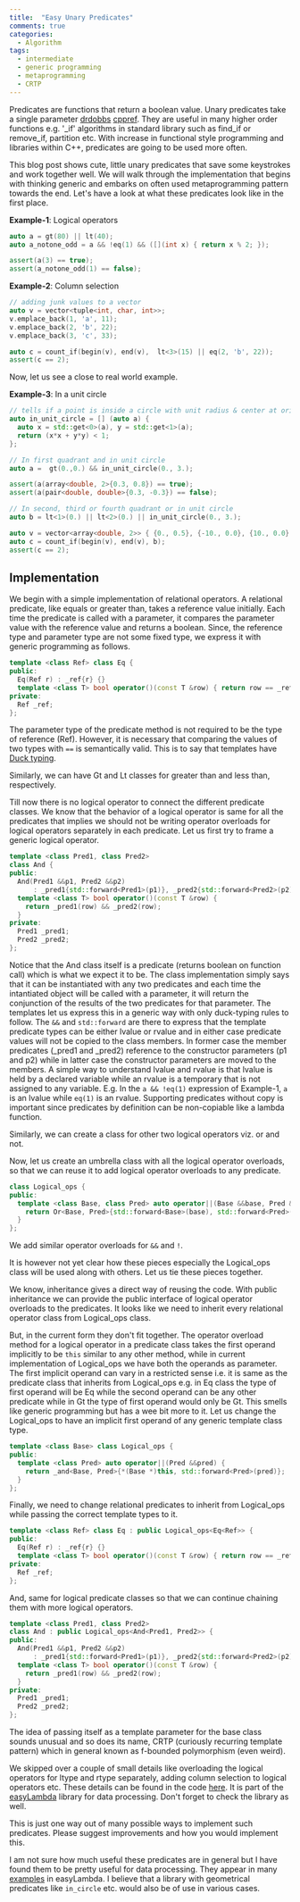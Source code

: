 ```yaml
---
title:  "Easy Unary Predicates"
comments: true
categories: 
  - Algorithm
tags:
  - intermediate
  - generic programming
  - metaprogramming
  - CRTP
---
```


Predicates are functions that return a boolean value. Unary predicates take a
single parameter
[drdobbs](http://www.drdobbs.com/effective-standard-c-library-unary-predi/184403777)
[cppref](http://en.cppreference.com/w/cpp/concept/Predicate). They are useful
in many higher order functions e.g. '_if' algorithms in standard library such
as find_if or remove_if, partition etc.  With increase in functional style
programming and libraries within C++, predicates are going to be used more
often.

This blog post shows cute, little unary predicates that save some keystrokes
and work together well. We will walk through the implementation that begins with
thinking generic and embarks on often used metaprogramming pattern towards the end.
Let's have a look at what these predicates look like in the first place.

**Example-1**: Logical operators

```cpp
auto a = gt(80) || lt(40);
auto a_notone_odd = a && !eq(1) && ([](int x) { return x % 2; });

assert(a(3) == true);
assert(a_notone_odd(1) == false);
```

**Example-2**: Column selection

```cpp
// adding junk values to a vector
auto v = vector<tuple<int, char, int>>;
v.emplace_back(1, 'a', 11);
v.emplace_back(2, 'b', 22);
v.emplace_back(3, 'c', 33);

auto c = count_if(begin(v), end(v),  lt<3>(15) || eq(2, 'b', 22));
assert(c == 2);
```

Now, let us see a close to real world example.

**Example-3**: In a unit circle

```cpp
// tells if a point is inside a circle with unit radius & center at origin
auto in_unit_circle = [] (auto a) { 
  auto x = std::get<0>(a), y = std::get<1>(a);
  return (x*x + y*y) < 1;
};

// In first quadrant and in unit circle 
auto a =  gt(0.,0.) && in_unit_circle(0., 3.);

assert(a(array<double, 2>{0.3, 0.8}) == true);
assert(a(pair<double, double>{0.3, -0.3}) == false);

// In second, third or fourth quadrant or in unit circle
auto b = lt<1>(0.) || lt<2>(0.) || in_unit_circle(0., 3.);

auto v = vector<array<double, 2>> { {0., 0.5}, {-10., 0.0}, {10., 0.0} };
auto c = count_if(begin(v), end(v), b);
assert(c == 2);
```

## Implementation

We begin with a simple implementation of relational operators. A relational
predicate, like equals or greater than, takes a reference value initially.
Each time the predicate is called with a parameter, it compares the parameter
value with the reference value and returns a boolean. Since, the reference
type and parameter type are not some fixed type, we express it with generic
programming as follows.

```cpp
template <class Ref> class Eq {
public:
  Eq(Ref r) : _ref{r} {}
  template <class T> bool operator()(const T &row) { return row == _ref; }
private:
  Ref _ref;
};
```

The parameter type of the predicate method is not required to be the type of
reference (Ref). However, it is necessary that comparing the values of two
types with `==` is semantically valid. This is to say that templates have [Duck
typing](https://en.wikipedia.org/wiki/Duck_typing).

Similarly, we can have Gt and Lt classes for greater than and less than,
respectively.

Till now there is no logical operator to connect the different predicate
classes. We know that the behavior of a logical operator is same for all the
predicates that implies we should not be writing operator overloads for logical
operators separately in each predicate. Let us first try to frame a generic
logical operator.

```cpp
template <class Pred1, class Pred2>
class And {
public:
  And(Pred1 &&p1, Pred2 &&p2)
      : _pred1{std::forward<Pred1>(p1)}, _pred2{std::forward<Pred2>(p2)} {}
  template <class T> bool operator()(const T &row) {
    return _pred1(row) && _pred2(row);
  }
private:
  Pred1 _pred1;
  Pred2 _pred2;
};
```

Notice that the And class itself is a predicate (returns boolean on function
call) which is what we expect it to be. The class implementation simply says
that it can be instantiated with any two predicates and each time the
intantiated object will be called with a parameter, it will return the
conjunction of the results of the two predicates for that parameter. The
templates let us express this in a generic way with only duck-typing
rules to follow. The `&&` and `std::forward` are there to express that the
template predicate types can be either lvalue or rvalue and in either case
predicate values will not be copied to the class members. In former case the
member predicates (_pred1 and _pred2) reference to the constructor parameters
(p1 and p2) while in latter case the constructor parameters are moved to the
members. A simple way to understand lvalue and rvalue is that lvalue is held by
a declared variable while an rvalue is a temporary that is not assigned to any
variable. E.g. In the `a && !eq(1)` expression of Example-1, `a` is an lvalue
while `eq(1)` is an rvalue. Supporting predicates without copy is important
since predicates by definition can be non-copiable like a lambda function.

Similarly, we can create a class for other two logical operators viz. or and
not.

Now, let us create an umbrella class with all the logical operator overloads,
so that we can reuse it to add logical operator overloads to any predicate.

```cpp
class Logical_ops {
public:
  template <class Base, class Pred> auto operator||(Base &&base, Pred &&pred) {
    return Or<Base, Pred>{std::forward<Base>(base), std::forward<Pred>(pred)};
  }
};
```

We add similar operator overloads for `&&` and `!`. 

It is however not yet clear how these pieces especially the Logical_ops class
will be used along with others. Let us tie these pieces together.

We know, inheritance gives a direct way of reusing the code. With public
inheritance we can provide the public interface of logical operator overloads
to the predicates. It looks like we need to inherit every relational operator
class from Logical_ops class. 

But, in the current form they don't fit together. The operator overload method
for a logical operator in a predicate class takes the first operand implicitly
to be `this` similar to any other method, while in current implementation of
Logical_ops we have both the operands as parameter. The first implicit operand
can vary in a restricted sense i.e. it is same as the predicate class that
inherits from Logical_ops e.g. in Eq class the type of first operand will be Eq
while the second operand can be any other predicate while in Gt the type of
first operand would only be Gt. This smells like generic programming but has a
wee bit more to it. Let us change the Logical_ops to have an implicit first
operand of any generic template class type.

```cpp
template <class Base> class Logical_ops {
public:
  template <class Pred> auto operator||(Pred &&pred) {
    return _and<Base, Pred>{*(Base *)this, std::forward<Pred>(pred)};
  }
};
```

Finally, we need to change relational predicates to inherit from Logical_ops while
passing the correct template types to it.

```cpp
template <class Ref> class Eq : public Logical_ops<Eq<Ref>> {
public:
  Eq(Ref r) : _ref{r} {}
  template <class T> bool operator()(const T &row) { return row == _ref; }
private:
  Ref _ref;
};
```

And, same for logical predicate classes so that we can continue chaining them
with more logical operators.


```cpp
template <class Pred1, class Pred2>
class And : public Logical_ops<And<Pred1, Pred2>> {
public:
  And(Pred1 &&p1, Pred2 &&p2)
      : _pred1{std::forward<Pred1>(p1)}, _pred2{std::forward<Pred2>(p2)} {}
  template <class T> bool operator()(const T &row) {
    return _pred1(row) && _pred2(row);
  }
private:
  Pred1 _pred1;
  Pred2 _pred2;
};
```

The idea of passing itself as a template parameter for the base class sounds
unusual and so does its name, CRTP (curiously recurring template pattern) which in
general known as f-bounded polymorphism (even weird).

We skipped over a couple of small details like overloading the logical operators
for ltype and rtype separately, adding column selection to logical
operators etc. These details can be found in the code
[here](https://github.com/haptork/easyLambda/blob/master/include/ezl/algorithms/predicates.hpp).
It is part of the [easyLambda](https://haptork.github.io/easyLambda/) library
for data processing. Don't forget to check the library as well.

This is just one way out of many possible ways to implement such predicates.
Please suggest improvements and how you would implement this.

I am not sure how much useful these predicates are in general but I have found
them to be pretty useful for data processing. They appear in many
[examples](https://haptork.github.io/easyLambda/docs/real-world/) in
easyLambda. I believe that a library with geometrical predicates like
`in_circle` etc. would also be of use in various cases.

